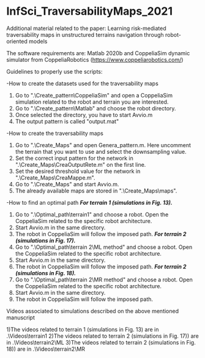 # InfSci_TraversabilityMaps_2021
Additional material related to the paper: Learning risk-mediated traversability maps in unstructured terrains navigation through robot-oriented models

The software requirements are: Matlab 2020b and CoppeliaSim dynamic simulator from CoppeliaRobotics (https://www.coppeliarobotics.com/)

Guidelines to properly use the scripts:

-How to create the datasets used for the traversability maps
1) Go to ".\Create_pattern\CoppeliaSim" and open a CoppeliaSim simulation related to the robot and terrain you are interested.
2) Go to ".\Create_pattern\Matlab" and choose the robot directory.
3) Once selected the directory, you have to start Avvio.m
4) The output pattern is called "output.mat"

-How to create the traversability maps
1) Go to ".\Create_Maps" and open Genera_pattern.m. Here uncomment the terrain that you want to use and select the downsampling value.
2) Set the correct input pattern for the network in ".\Create_Maps\CreaOutputRete.m" on the first line.
3) Set the desired threshold value for the network in ".\Create_Maps\CreaMappe.m".
4) Go to ".\Create_Maps" and start Avvio.m.
5) The already available maps are stored in ".\Create_Maps\maps".

-How to find an optimal path
***For terrain 1 (simulations in Fig. 13).***
1) Go to ".\Optimal_path\terrain1" and choose a robot. Open the CoppeliaSim related to the specific robot architecture.
3) Start Avvio.m in the same directory. 
4) The robot in CoppeliaSim will follow the imposed path.
***For terrain 2 (simulations in Fig. 17).***
1) Go to ".\Optimal_path\terrain 2\ML method" and choose a robot. Open the CoppeliaSim related to the specific robot architecture.
3) Start Avvio.m in the same directory. 
4) The robot in CoppeliaSim will follow the imposed path.
***For terrain 2 (simulations in Fig. 18).***
1) Go to ".\Optimal_path\terrain 2\MR method" and choose a robot. Open the CoppeliaSim related to the specific robot architecture.
3) Start Avvio.m in the same directory. 
4) The robot in CoppeliaSim will follow the imposed path.

Videos associated to simulations described on the above mentioned manuscript

1)The videos related to terrain 1 (simulations in Fig. 13) are in .\Videos\terrain1
2)The videos related to terrain 2 (simulations in Fig. 17)) are in .\Videos\terrain2\ML
3)The videos related to terrain 2 (simulations in Fig. 18)) are in .\Videos\terrain2\MR

